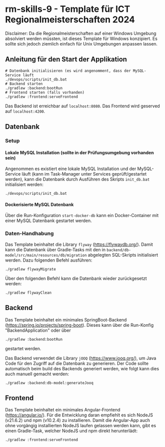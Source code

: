 # rm-skills-9 - Template für ICT Regionalmeisterschaften 2024

Disclaimer: 
Da die Regionalmeisterschaften auf einer Windows Umgebung absolviert werden müssten, ist dieses Template für Windows konzipiert. 
Es sollte sich jedoch ziemlich einfach für Unix Umgebungen anpassen lassen.

## Anleitung für den Start der Applikation

```shell
# Datenbank initialisieren (es wird angenomment, dass der MySQL-Service läuft
./devops/scripts/init_db.bat
# Backend starten
./gradlew :backend:bootRun
# Frontend starten (falls vorhanden)
./gradlew :frontend:serveFrontend
```

Das Backend ist erreichbar auf `localhost:8080`.
Das Frontend wird geserved auf `localhost:4200`.

## Datenbank

### Setup

#### Lokale MySQL Installation (sollte in der Prüfungsumgebung vorhanden sein)

Angenommen es existiert eine lokale MySQL Installation und der MySQL-Service läuft (kann im Task-Manager unter Services geprüft/gestartet werden), 
kann die Datenbank durch Ausführen des Skripts `init_db.bat` initialisiert werden:
```shell
./devops/scripts/init_db.bat
```

#### Dockerisierte MySQL Datenbank

Über die Run-Konfiguration `start-docker-db` kann ein Docker-Container mit einer MySQL Datenbank gestartet werden.

### Daten-Handhabung

Das Template beinhaltet die Library `flyway` (https://flywaydb.org/). Damit kann die Datenbank über Gradle-Tasks mit den in `backend/db-model/src/main/resources/db/migration` abgelegten SQL-Skripts initialisiert werden.
Dazu folgenden Befehl ausführen:
```shell
./gradlew flywayMigrate
```
Über den folgenden Befehl kann die Datenbank wieder zurückgesetzt werden:
```shell
./gradlew flywayClean
```

## Backend

Das Template beinhaltet ein minimales SpringBoot-Backend (https://spring.io/projects/spring-boot).
Dieses kann über die Run-Konfig "BackendApplication" oder über
```shell
./gradlew :backend:bootRun
```
gestartet werden.

Das Backend verwendet die Library `jOOQ` (https://www.jooq.org/), um Java Code für den Zugriff auf die Datenbank zu generieren.
Der Code sollte automatisch beim build des Backends generiert werden,
wie folgt kann dies auch manuell gemacht werden:
```shell
./gradlew :backend:db-model:generateJooq
```

## Frontend

Das Template beinhaltet ein minimales Angular-Frontend (https://angular.io/).
Für die Entwicklung daran empfiehlt es sich NodeJS (v21.6.2) und npm (v10.2.4) zu installieren.
Damit die Angular-App auch ohne vorgängig installierten NodeJS laufen gelassen werden kann,
gibt es einen Gradle-Task, welcher NodeJS und npm direkt herunterlädt:
```shell
./gradlew :frontend:serveFrontend
```
